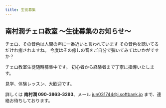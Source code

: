 ```yaml
---
title: 生徒募集
---
```


## 南村潤チェロ教室 〜生徒募集のお知らせ〜

チェロ、その音色は人間の声に一番近いと言われています
その音色を聴いてるだけれ癒されますね。
今度はその癒しの音をご自分で弾いてみてはいかがですか？

チェロ教室生徒随時募集中です。
初心者から経験者まで丁寧に指導いたします。

見学、体験レッスン、大歓迎です。

詳しくは **南村潤 090-3863-3293**、メール [jun031744@i.softbank.jp](mailto:jun031744@i.softbank.jp) まで、連絡お待ちしております。
